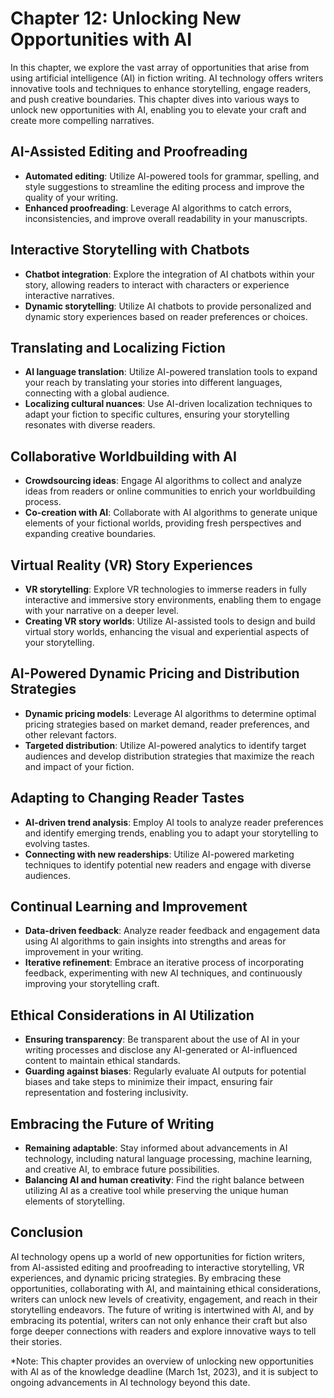 Chapter 12: Unlocking New Opportunities with AI
===============================================

In this chapter, we explore the vast array of opportunities that arise from using artificial intelligence (AI) in fiction writing. AI technology offers writers innovative tools and techniques to enhance storytelling, engage readers, and push creative boundaries. This chapter dives into various ways to unlock new opportunities with AI, enabling you to elevate your craft and create more compelling narratives.

AI-Assisted Editing and Proofreading
------------------------------------

* **Automated editing**: Utilize AI-powered tools for grammar, spelling, and style suggestions to streamline the editing process and improve the quality of your writing.
* **Enhanced proofreading**: Leverage AI algorithms to catch errors, inconsistencies, and improve overall readability in your manuscripts.

Interactive Storytelling with Chatbots
--------------------------------------

* **Chatbot integration**: Explore the integration of AI chatbots within your story, allowing readers to interact with characters or experience interactive narratives.
* **Dynamic storytelling**: Utilize AI chatbots to provide personalized and dynamic story experiences based on reader preferences or choices.

Translating and Localizing Fiction
----------------------------------

* **AI language translation**: Utilize AI-powered translation tools to expand your reach by translating your stories into different languages, connecting with a global audience.
* **Localizing cultural nuances**: Use AI-driven localization techniques to adapt your fiction to specific cultures, ensuring your storytelling resonates with diverse readers.

Collaborative Worldbuilding with AI
-----------------------------------

* **Crowdsourcing ideas**: Engage AI algorithms to collect and analyze ideas from readers or online communities to enrich your worldbuilding process.
* **Co-creation with AI**: Collaborate with AI algorithms to generate unique elements of your fictional worlds, providing fresh perspectives and expanding creative boundaries.

Virtual Reality (VR) Story Experiences
--------------------------------------

* **VR storytelling**: Explore VR technologies to immerse readers in fully interactive and immersive story environments, enabling them to engage with your narrative on a deeper level.
* **Creating VR story worlds**: Utilize AI-assisted tools to design and build virtual story worlds, enhancing the visual and experiential aspects of your storytelling.

AI-Powered Dynamic Pricing and Distribution Strategies
------------------------------------------------------

* **Dynamic pricing models**: Leverage AI algorithms to determine optimal pricing strategies based on market demand, reader preferences, and other relevant factors.
* **Targeted distribution**: Utilize AI-powered analytics to identify target audiences and develop distribution strategies that maximize the reach and impact of your fiction.

Adapting to Changing Reader Tastes
----------------------------------

* **AI-driven trend analysis**: Employ AI tools to analyze reader preferences and identify emerging trends, enabling you to adapt your storytelling to evolving tastes.
* **Connecting with new readerships**: Utilize AI-powered marketing techniques to identify potential new readers and engage with diverse audiences.

Continual Learning and Improvement
----------------------------------

* **Data-driven feedback**: Analyze reader feedback and engagement data using AI algorithms to gain insights into strengths and areas for improvement in your writing.
* **Iterative refinement**: Embrace an iterative process of incorporating feedback, experimenting with new AI techniques, and continuously improving your storytelling craft.

Ethical Considerations in AI Utilization
----------------------------------------

* **Ensuring transparency**: Be transparent about the use of AI in your writing processes and disclose any AI-generated or AI-influenced content to maintain ethical standards.
* **Guarding against biases**: Regularly evaluate AI outputs for potential biases and take steps to minimize their impact, ensuring fair representation and fostering inclusivity.

Embracing the Future of Writing
-------------------------------

* **Remaining adaptable**: Stay informed about advancements in AI technology, including natural language processing, machine learning, and creative AI, to embrace future possibilities.
* **Balancing AI and human creativity**: Find the right balance between utilizing AI as a creative tool while preserving the unique human elements of storytelling.

Conclusion
----------

AI technology opens up a world of new opportunities for fiction writers, from AI-assisted editing and proofreading to interactive storytelling, VR experiences, and dynamic pricing strategies. By embracing these opportunities, collaborating with AI, and maintaining ethical considerations, writers can unlock new levels of creativity, engagement, and reach in their storytelling endeavors. The future of writing is intertwined with AI, and by embracing its potential, writers can not only enhance their craft but also forge deeper connections with readers and explore innovative ways to tell their stories.

\*Note: This chapter provides an overview of unlocking new opportunities with AI as of the knowledge deadline (March 1st, 2023), and it is subject to ongoing advancements in AI technology beyond this date.
